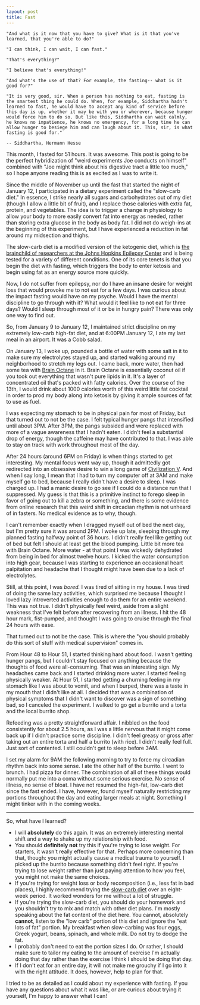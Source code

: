 ```yaml
---
layout: post
title: Fast
---
```


    "And what is it now that you have to give? What is it that you've learned, that you're able to do?"

    "I can think, I can wait, I can fast."

    "That's everything?"

    "I believe that's everything!"

    "And what's the use of that? For example, the fasting-- what is it good for?"

    "It is very good, sir. When a person has nothing to eat, fasting is the smartest thing he could do. When, for example, Siddhartha hadn't learned to fast, he would have to accept any kind of service before this day is up, whether it may be with you or wherever, because hunger would force him to do so. But like this, Siddhartha can wait calmly, he knows no impatience, he knows no emergency, for a long time he can allow hunger to besiege him and can laugh about it. This, sir, is what fasting is good for."

    -- Siddhartha, Hermann Hesse

This month, I fasted for 51 hours. It was awesome. This post is going to be the perfect hybridization of "weird experiments Joe conducts on himself" combined with "Joe might think about his digestive tract a little too much," so I hope anyone reading this is as excited as I was to write it.

Since the middle of November up until the fast that started the night of January 12, I participated in a dietary experiment called the "slow-carb diet." In essence, I strike nearly all sugars and carbohydrates out of my diet (though I allow a little bit of fruit), and I replace those calories with extra fat, protein, and vegetables. The idea is to trigger a change in physiology to allow your body to more easily convert fat into energy as needed, rather than storing extra glucose in the body as body fat. I did not do weigh-ins at the beginning of this experiment, but I have experienced a reduction in fat around my midsection and thighs.

The slow-carb diet is a modified version of the ketogenic diet, which is [the brainchild of researchers at the Johns Hopkins Epilepsy Center](http://www.hopkinsmedicine.org/neurology_neurosurgery/centers_clinics/epilepsy/pediatric_epilepsy/ketogenic_diet.html) and is being tested for a variety of different conditions. One of its core tenets is that you begin the diet with fasting, which triggers the body to enter ketosis and begin using fat as an energy source more quickly.

Now, I do not suffer from epilepsy, nor do I have an insane desire for weight loss that would provoke me to not eat for a few days. I was curious about the impact fasting would have on my psyche. Would I have the mental discipline to go through with it? What would it feel like to not eat for three days? Would I sleep through most of it or be in hungry pain? There was only one way to find out.

So, from January 9 to January 12, I maintained strict discipline on my extremely low-carb high-fat diet, and at 6:00PM January 12, I ate my last meal in an airport. It was a Cobb salad.

On January 13, I woke up, pounded a bottle of water with some salt in it to make sure my electrolytes stayed up, and started walking around my neighborhood to stretch my legs out. I came back, more water, then had some tea with [Brain Octane](https://www.amazon.com/Bulletproof-Brain-Octane-Oil-oz/dp/B00P8E0QQG/ref=sr_1_1_a_it?ie=UTF8&qid=1485535060&sr=8-1&keywords=brain%2Boctane&th=1) in it. Brain Octane is essentially coconut oil if you took out everything that wasn't pure lipids in it. It's a layer of concentrated oil that's packed with fatty calories. Over the course of the 13th, I would drink about 1000 calories worth of this weird little fat cocktail in order to prod my body along into ketosis by giving it ample sources of fat to use as fuel.

I was expecting my stomach to be in physical pain for most of Friday, but that turned out to not be the case. I felt typical hunger pangs that intensified until about 3PM. After 3PM, the pangs subsided and were replaced with more of a vague awareness that I hadn't eaten. I didn't feel a substantial drop of energy, though the caffeine may have contributed to that. I was able to stay on track with work throughout most of the day.

After 24 hours (around 6PM on Friday) is when things started to get interesting. My mental focus went way up, though it admittedly got redirected into an obsessive desire to win a long game of [Civilization V](http://store.steampowered.com/bundle/575/). And when I say long, I mean that I had to turn my computer off at 3AM and make myself go to bed, because I really didn't have a desire to sleep. I was charged up. I had a manic desire to go see if I could do a distance run that I suppressed. My guess is that this is a primitive instinct to forego sleep in favor of going out to kill a zebra or something, and there is some evidence from online research that this weird shift in circadian rhythm is not unheard of in fasters. No medical evidence as to why, though.

I can't remember exactly when I dragged myself out of bed the next day, but I'm pretty sure it was around 2PM. I woke up late, sleeping through my planned fasting halfway point of 36 hours. I didn't really feel like getting out of bed but felt I should at least get the blood pumping. Little bit more tea with Brain Octane. More water - at that point I was wickedly dehydrated from being in bed for almost twelve hours. I kicked the water consumption into high gear, because I was starting to experience an occasional heart palpitation and headache that I thought might have been due to a lack of electrolytes.

Still, at this point, I was *bored.* I was tired of sitting in my house. I was tired of doing the same lazy activities, which surprised me because I thought I loved lazy introverted activities enough to do them for an entire weekend. This was not true. I didn't physically feel weird, aside from a slight weakness that I've felt before after recovering from an illness. I hit the 48 hour mark, fist-pumped, and thought I was going to cruise through the final 24 hours with ease.

That turned out to not be the case. This is where the "you should probably do this sort of stuff with medical supervision" comes in.

From Hour 48 to Hour 51, I started thinking hard about food. I wasn't getting hunger pangs, but I couldn't stay focused on anything because the thoughts of food were all-consuming. That was an interesting sign. My headaches came back and I started drinking more water. I started feeling physically weaker. At Hour 51, I started getting a churning feeling in my stomach like I was about to vomit, and when I burped, there was a taste in my mouth that I didn't like at all. I decided that was a combination of physical symptoms that I didn't want to discover was a sign of something bad, so I canceled the experiment. I walked to go get a burrito and a torta and the local burrito shop.

Refeeding was a pretty straightforward affair. I nibbled on the food consistently for about 2.5 hours, as I was a little nervous that it might come back up if I didn't practice some discipline. I didn't feel greasy or gross after taking out an entire torta and half a burrito (with rice). I didn't really feel full. Just sort of contented. I still couldn't get to sleep before 3AM.

I set my alarm for 9AM the following morning to try to force my circadian rhythm back into some sense. I ate the other half of the burrito. I went to brunch. I had pizza for dinner. The combination of all of these things would normally put me into a coma without some serious exercise. No sense of illness, no sense of bloat. I have not resumed the high-fat, low-carb diet since the fast ended. I have, however, found myself naturally restricting my portions throughout the day and eating larger meals at night. Something I might tinker with in the coming weeks.

* * *

So, what have I learned?

* I will **absolutely** do this again. It was an extremely interesting mental shift and a way to shake up my relationship with food.
* You should **definitely not** try this if you're trying to lose weight. For starters, it wasn't really effective for that. Perhaps more concerning than that, though: you might actually cause a medical trauma to yourself. I picked up the burrito because something didn't feel right. If you're trying to lose weight rather than just paying attention to how you feel, you might not make the same choices.
* If you're trying for weight loss or body recomposition (i.e., less fat in bad places), I highly recommend trying the [slow-carb diet](https://en.wikipedia.org/wiki/Slow-Carb_Diet) over an eight-week period. It worked wonders for me without a lot of struggle.
* If you're trying the slow-carb diet, you should do your homework and you shouldn't try to mix and match with other diet plans. I'm mostly speaking about the fat content of the diet here. You cannot, absolutely **cannot**, listen to the "low carb" portion of this diet and ignore the "eat lots of fat" portion. My breakfast when slow-carbing was four eggs, Greek yogurt, beans, spinach, and whole milk. Do not try to dodge the fat.
* I probably don't need to eat the portion sizes I do. Or rather, I should make sure to tailor my eating to the amount of exercise I'm actually doing that day rather than the exercise I think I should be doing that day.
* If I don't eat for an entire day, it will not make me grouchy if I go into it with the right attitude. It does, however, help to plan for that.

I tried to be as detailed as I could about my experience with fasting. If you have any questions about what it was like, or are curious about trying it yourself, I'm happy to answer what I can!

